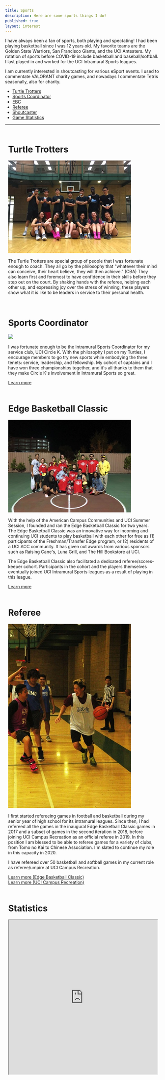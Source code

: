 ```yaml
---
title: Sports
description: Here are some sports things I do!
published: true
layout: interest
---
```


<div class="container">
    <div class="row">
        <div class="col-md-12">
            <p>I have always been a fan of sports, both playing and spectating! 
            I had been playing basketball since I was 12 years old.
            My favorite teams are the Golden State Warriors, San Francisco Giants, 
            and the UCI Anteaters.
            My rotation of sports before COVID-19 include basketball and baseball/softball.
            I last played in and worked for the UCI Intramural Sports leagues.</p>
            <p>I am currently interested in shoutcasting for various eSport events.
            I used to commentate VALORANT charity games, and nowadays I commentate Tetris
                seasonally, also for charity. </p>
        </div>
    </div>
</div>

<ul class="nav nav-pills">
    <li class="nav-item">
        <a class="nav-link active" data-toggle="tab" href="#sportTurtle">Turtle Trotters</a>
    </li>
    <li class="nav-item">
        <a class="nav-link" data-toggle="tab" href="#sportCoordinator">Sports Coordinator</a>
    </li>
    <li class="nav-item">
        <a class="nav-link" data-toggle="tab" href="#sportEBC">EBC</a>
    </li>
    <li class="nav-item">
        <a class="nav-link" data-toggle="tab" href="#sportRef">Referee</a>
    </li>
    <li class="nav-item">
        <a class="nav-link" data-toggle="tab" href="#sportCoordinator">Shoutcaster</a>
    </li>
    <li class="nav-item">
        <a class="nav-link" data-toggle="tab" href="#sportStat">Game Statistics</a>
    </li>
</ul>
<hr />
<div class="tab-content">
    <div class="tab-pane active" id="sportTurtle">
        <div class="container" style="padding:10px">
            <div class="row">
                <div class="col-sm-12">
                    <h1 name="turtle" id="turtle">Turtle Trotters</h1>
                    <img src="/img/sportsIMTurtle.jpg" />
                    <p>The Turtle Trotters are special group of people that I was fortunate enough to coach.
                    They all go by the philosophy that "whatever their mind can conceive, their heart believe,
                    they will then achieve." (CBA) They also learn first and foremost to have confidence
                    in their skills before they step out on the court. By shaking hands with the referee,
                    helping each other up, and expressing joy over the stress of winning, these players
                    show what it is like to be leaders in service to their personal health.</p>
                </div>
            </div>
        </div>
    </div>
    <div class="tab-pane fade" id="sportCoordinator">
        <div class="container" style="padding:10px">
            <div class="row">
                <div class="col-sm-12">
                    <h1 name="turtle" id="turtle">Sports Coordinator</h1>
                    <img src="/img/sportsIMCapts.JPG" />
                    <p>I was fortunate enough to be the Intramural Sports Coordinator for my service club, 
                    UCI Circle K. With the philosophy I put on my Turtles, I encourage members to go try new sports
                    while embodying the three tenets: service, leadership, and fellowship. My cohort of captains
                    and I have won three championships together, and it's all thanks to them that they make
                    Circle K's involvement in Intramural Sports so great.</p>
                    <a href="http://www.ucicirclek.com/im/" target="_blank">Learn more</a>
                </div>
            </div>
        </div>
    </div>
    <div class="tab-pane fade" id="sportEBC">
        <div class="container" style="padding:10px">
            <div class="row">
                <div class="col-sm-12">
                    <h1 name="turtle" id="turtle">Edge Basketball Classic</h1>
                    <img src="/img/sportsEBC.JPG" />
                    <p>With the help of the American Campus Communities and UCI Summer Session, I founded
                    and ran the Edge Basketball Classic for two years. The Edge Basketball Classic was
                    an innovative way for incoming and continuing UCI students to play basketball with
                    each other for free as (1) participants of the Freshman/Transfer Edge program, or 
                    (2) residents of a UCI ACC community. It has given out awards from various sponsors
                    such as Raising Cane's, Luna Grill, and The Hill Bookstore at UCI.</p>
                    <p>The Edge Basketball Classic also facilitated a dedicated referee/scores-keeper cohort.
                    Participants in the cohort and the players themselves eventually joined UCI 
                    Intramural Sports leagues as a result of playing in this league.</p>
                    <a href="http://bit.ly/uciebc18" target="_blank">Learn more</a>
                </div>
            </div>
        </div>
    </div>
    <div class="tab-pane fade" id="sportRef">
        <div class="container" style="padding:10px">
            <div class="row">
                <div class="col-sm-12">
                    <h1 name="turtle" id="turtle">Referee</h1>
                    <img src="/img/sportsRef.jpg" />
                    <p>I first started refereeing games in football and basketball during my senior year of 
                    high school for its intramural leagues. Since then, I had refereed all the games in the inaugural Edge
                    Basketball Classic games in 2017 and a subset of games in the second iteration in 2018, 
                    before joining UCI Campus Recreation as an official referee in 2019. In this position I am blessed
                    to be able to referee games for a variety of clubs, from Tomo no Kai to Chinese Association.
                    I'm slated to continue my role in this capacity in 2020.</p>
                    <p>I have refereed over 50 basketball and softball games in my current role as referee/umpire 
                    at UCI Campus Recreation.</p>
                    <a href="http://bit.ly/uciebc18" target="_blank">Learn more (Edge Basketball Classic)</a><br />
                    <a href="https://www.campusrec.uci.edu/im/sports.asp" target="_blank">Learn more (UCI Campus Recreation)</a>
                </div>
            </div>
        </div>
    </div>
    <div class="tab-pane fade" id="sportStat">
        <div class="container" style="padding:10px">
            <div class="row">
                <div class="col-sm-12">
                    <h1 name="turtle" id="turtle">Statistics</h1>
                    <iframe src="https://docs.google.com/spreadsheets/d/e/2PACX-1vRFtjuNP9QMEjy1J9WBm-5Zt8hr1aX03X_KgEIsB-OmnpGyg8QmCY43mHzF_-UvCKAfzJrAd2a6ov2O/pubhtml?gid=0&amp;single=true&amp;widget=true&amp;headers=false" width="100%" height="500px"></iframe>
                    <p></p>
                </div>
            </div>
        </div>
    </div>
</div>